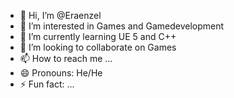 - 👋 Hi, I’m @Eraenzel
- 👀 I’m interested in Games and Gamedevelopment
- 🌱 I’m currently learning UE 5 and C++
- 💞️ I’m looking to collaborate on Games
- 📫 How to reach me ...
- 😄 Pronouns: He/He
- ⚡ Fun fact: ...

<!---
Eraenzel/Eraenzel is a ✨ special ✨ repository because its `README.md` (this file) appears on your GitHub profile.
You can click the Preview link to take a look at your changes.
--->
